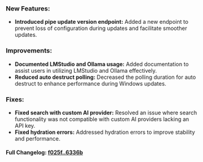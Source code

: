 ### **New Features:**
- **Introduced pipe update version endpoint:** Added a new endpoint to prevent loss of configuration during updates and facilitate smoother updates.

### **Improvements:**
- **Documented LMStudio and Ollama usage:** Added documentation to assist users in utilizing LMStudio and Ollama effectively.
- **Reduced auto destruct polling:** Decreased the polling duration for auto destruct to enhance performance during Windows updates.

### **Fixes:**
- **Fixed search with custom AI provider:** Resolved an issue where search functionality was not compatible with custom AI providers lacking an API key.
- **Fixed hydration errors:** Addressed hydration errors to improve stability and performance.

#### **Full Changelog:** [f025f..6336b](https://github.com/mediar-ai/screenpipe/compare/f025f..6336b)

